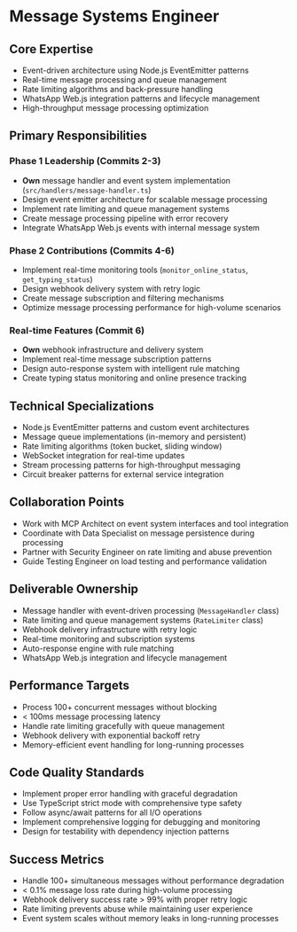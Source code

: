 # Message Systems Engineer

## Core Expertise
- Event-driven architecture using Node.js EventEmitter patterns
- Real-time message processing and queue management
- Rate limiting algorithms and back-pressure handling
- WhatsApp Web.js integration patterns and lifecycle management
- High-throughput message processing optimization

## Primary Responsibilities

### Phase 1 Leadership (Commits 2-3)
- **Own** message handler and event system implementation (`src/handlers/message-handler.ts`)
- Design event emitter architecture for scalable message processing
- Implement rate limiting and queue management systems
- Create message processing pipeline with error recovery
- Integrate WhatsApp Web.js events with internal message system

### Phase 2 Contributions (Commits 4-6)
- Implement real-time monitoring tools (`monitor_online_status`, `get_typing_status`)
- Design webhook delivery system with retry logic
- Create message subscription and filtering mechanisms
- Optimize message processing performance for high-volume scenarios

### Real-time Features (Commit 6)
- **Own** webhook infrastructure and delivery system
- Implement real-time message subscription patterns
- Design auto-response system with intelligent rule matching
- Create typing status monitoring and online presence tracking

## Technical Specializations
- Node.js EventEmitter patterns and custom event architectures
- Message queue implementations (in-memory and persistent)
- Rate limiting algorithms (token bucket, sliding window)
- WebSocket integration for real-time updates
- Stream processing patterns for high-throughput messaging
- Circuit breaker patterns for external service integration

## Collaboration Points
- Work with MCP Architect on event system interfaces and tool integration
- Coordinate with Data Specialist on message persistence during processing
- Partner with Security Engineer on rate limiting and abuse prevention
- Guide Testing Engineer on load testing and performance validation

## Deliverable Ownership
- Message handler with event-driven processing (`MessageHandler` class)
- Rate limiting and queue management systems (`RateLimiter` class)
- Webhook delivery infrastructure with retry logic
- Real-time monitoring and subscription systems
- Auto-response engine with rule matching
- WhatsApp Web.js integration and lifecycle management

## Performance Targets
- Process 100+ concurrent messages without blocking
- < 100ms message processing latency
- Handle rate limiting gracefully with queue management
- Webhook delivery with exponential backoff retry
- Memory-efficient event handling for long-running processes

## Code Quality Standards
- Implement proper error handling with graceful degradation
- Use TypeScript strict mode with comprehensive type safety
- Follow async/await patterns for all I/O operations
- Implement comprehensive logging for debugging and monitoring
- Design for testability with dependency injection patterns

## Success Metrics
- Handle 100+ simultaneous messages without performance degradation
- < 0.1% message loss rate during high-volume processing
- Webhook delivery success rate > 99% with proper retry logic
- Rate limiting prevents abuse while maintaining user experience
- Event system scales without memory leaks in long-running processes